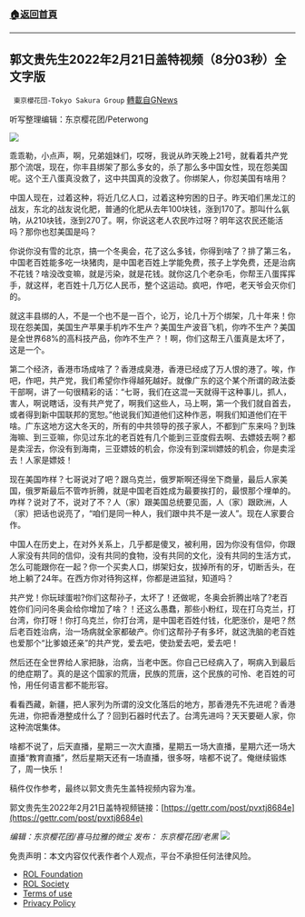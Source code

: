 ###  [:house:返回首頁](https://github.com/ourhimalayas/txt)
---


## 郭文贵先生2022年2月21日盖特视频（8分03秒）全文字版
` 東京櫻花団-Tokyo Sakura Group` [轉載自GNews](https://gnews.org/zh-hans/2045260/)

听写整理编辑：东京樱花团/Peterwong

![](https://assets.gnews.org/wp-content/uploads/2022/02/郭文贵先生2022年2月21日盖特视频（8分03秒）全文字版.png)

乖乖勒，小点声，啊，兄弟姐妹们，哎呀，我说从昨天晚上21号，就看着共产党那个流氓，现在，你丰县绑架了那么多女的，杀了那么多中国女性，现在怨美国呢。这个王八蛋真没救了，这中共国真的没救了。你绑架人，你怼美国有啥用？

中国人现在，过着这种，将近几亿人口，过着这种穷困的日子。昨天咱们黑龙江的战友，东北的战友说化肥，普通的化肥从去年100块钱，涨到170了。那叫什么氨呐，从210块钱，涨到270了。啊，你说这老人农民咋过呀？明年这农民还能活吗？那你也怼美国是吗？

你说你没有雪的北京，搞一个冬奥会，花了这么多钱，你得到啥了？排了第三名，中国老百姓能多吃一块猪肉，是中国老百姓上学能免费，孩子上学免费，还是治病不花钱？啥没改变嘛，就是污染，就是花钱。就你这几个老杂毛，你帮王八蛋挥挥手，就这样，老百姓十几万亿人民币，整个这运动。疯吧，作吧，老天爷会灭你们的。

就这丰县绑的人，不是一个也不是一百个，论万，论几十万个绑架，几十年来！你现在怨美国，美国生产苹果手机咋不生产？美国生产波音飞机，你咋不生产？美国是全世界68%的高科技产品，你咋不生产？！啊，你们这帮王八蛋真是太坏了，这是一个。

第二个经济，香港市场成啥了？香港成臭港，香港已经成了万人恨的港了。唉，作吧，作吧，共产党，我们希望你作得越死越好。就像广东的这个某个所谓的政法委干部啊，讲了一句很精彩的话：“七哥，我们在这混一天就得干这种事儿，抓人，害人，啊说瞎话，没有共产党了，啊我们这些人，马上啊，第一个我们就自首去，或者得到新中国联邦的宽恕。”他说我们知道他们这种作恶，啊我们知道他们在干啥。广东这地方这大冬天的，所有的中共领导的孩子家人，不都到广东来吗？到珠海嘛、到三亚嘛，你见过东北的老百姓有几个能到三亚度假去啊、去嫖妓去啊？都是卖淫去，你没有到海南，三亚嫖妓的机会，你没有到深圳嫖妓的机会，你是卖淫去！人家是嫖妓！

现在美国咋样？七哥说对了吧？跟乌克兰，俄罗斯啊还得坐下商量，最后人家美国，俄罗斯最后不管咋折腾，就是中国老百姓成为最要挨打的，最恨那个埋单的。咋样？说对了不，说对了不？人（家）跟美国总统要见面，人（家）跟欧洲，人（家）把话也说亮了，“咱们是同一种人，我们跟中共不是一波人”。现在人家要合作。

中国人在历史上，在对外关系上，几乎都是傻叉，被利用，因为你没有信仰，你跟人家没有共同的信仰，没有共同的食物，没有共同的文化，没有共同的生活方式，怎么可能跟你在一起？你一个买卖人口，绑架妇女，拔掉所有的牙，切断舌头，在地上躺了24年。在西方你对待狗这样，你都是进监狱，知道吗？

共产党！你玩球蛋啦?你们这帮孙子，太坏了！还做呢，冬奥会折腾出啥了?老百姓你们问问冬奥会给你增加了啥？！还这么愚蠢，那些小粉红，现在打乌克兰，打台湾，你打呀！你打乌克兰，你打台湾，是中国老百姓付钱，化肥涨价，是吧？然后老百姓治病，治一场病就全家都破产。你们这帮孙子有多坏，就这洗脑的老百姓也爱那个“比爹娘还亲”的共产党，爱去吧，使劲爱去吧，爱去吧！

然后还在全世界给人家把脉，治病，当老中医。你自己已经病入了，啊病入到最后的绝症期了。真的是这个国家的荒唐，民族的荒唐，这个民族的可怜、老百姓的可怜，用任何语言都不能形容。

看看西藏，新疆，把人家列为所谓的没文化落后的地方，那香港先不先进呢？香港先进，你把香港整成什么了？回到石器时代去了。台湾先进吗？天天要砸人家，你这种流氓集体。

啥都不说了，后天直播，星期三一次大直播，星期五一场大直播，星期六还一场大直播“教育直播”，然后星期天还有一场直播，很多呀，啥都不说了。俺继续锻炼了，周一快乐！

稿件仅作参考，最终以郭文贵先生盖特视频内容为准。

郭文贵先生2022年2月21日盖特视频链接：[https://gettr.com/post/pvxtj8684e](https://gettr.com/post/pvxtj8684e)

*编辑：东京樱花团/喜马拉雅的微尘
发布： 东京樱花团/老黑*
![](https://assets.gnews.org/wp-content/uploads/2022/02/二维码.jpg)
 

免责声明：本文内容仅代表作者个人观点，平台不承担任何法律风险。

- [ROL Foundation](https://rolfoundation.org/)
- [ROL Society](https://rolsociety.org/)
- [Terms of use](https://gnews.org/terms-of-use-3/)
- [Privacy Policy](https://gnews.org/privacy-policy/)
